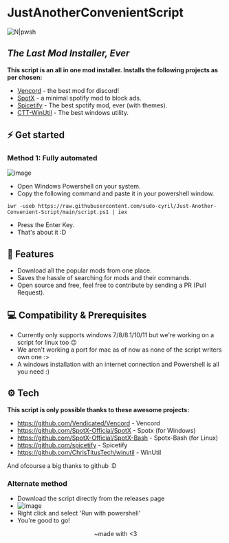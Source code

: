 # JustAnotherConvenientScript
![N|pwsh](https://raw.githubusercontent.com/PowerShell/PowerShell/master/assets/ps_black_64.svg?sanitize=true)

## _The Last Mod Installer, Ever_

**This script is an all in one mod installer. Installs the following projects as per chosen:**

- [Vencord](https://github.com/Vendicated/Vencord) - the best mod for discord!
- [SpotX](https://github.com/SpotX-Official/SpotX) - a minimal spotify mod to block ads.
- [Spicetify](https://github.com/spicetify) - The best spotify mod, ever (with themes).
- [CTT-WinUtil](https://github.com/ChrisTitusTech/winutil) - The best windows utility.

## ⚡ Get started

### Method 1: Fully automated
![image](https://github.com/sudo-cyril/Just-Another-Convenient-Script/assets/58302941/730c8f30-ba93-461a-adfa-1c4caad3d26d)

- Open Windows Powershell on your system.
- Copy the following command and paste it in your powershell window.
```
iwr -useb https://raw.githubusercontent.com/sudo-cyril/Just-Another-Convenient-Script/main/script.ps1 | iex
```
- Press the Enter Key.
- That's about it :D

## 🚩 Features
- Download all the popular mods from one place.
- Saves the hassle of searching for mods and their commands.
- Open source and free, feel free to contribute by sending a PR (Pull Request).
 
## 💻 Compatibility & Prerequisites
- Currently only supports windows 7/8/8.1/10/11 but we're working on a script for linux too 😉
- We aren't working a port for mac as of now as none of the script writers own one :>
- A windows installation with an internet connection and Powershell is all you need :)

## ⚙ Tech

**This script is only possible thanks to these awesome projects:**

- https://github.com/Vendicated/Vencord - Vencord
- https://github.com/SpotX-Official/SpotX - Spotx (for Windows)
- https://github.com/SpotX-Official/SpotX-Bash - Spotx-Bash (for Linux)
- https://github.com/spicetify - Spicetify
- https://github.com/ChrisTitusTech/winutil - WinUtil

And ofcourse a big thanks to github :D

### Alternate method
- Download the script directly from the releases page
- ![image](https://github.com/sudo-cyril/Just-Another-Convenient-Script/assets/58302941/c9d27374-e5a4-4988-bbe3-8a61e8ec56df)
- Right click and select 'Run with powershell'
- You're good to go!

            
<p align="center">~made with <3</p>
